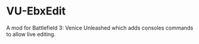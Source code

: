 # VU-EbxEdit
A mod for Battlefield 3: Venice Unleashed which adds consoles commands to allow live editing.

